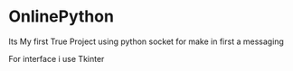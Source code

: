 # OnlinePython
Its My first True Project using python socket for make in first a messaging 

For interface i use Tkinter
